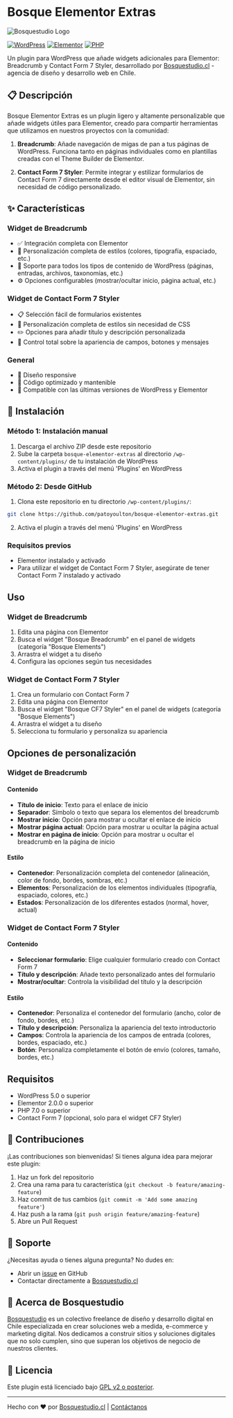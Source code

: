 # Bosque Elementor Extras

![Bosquestudio Logo](https://bosquestudio.cl/wp-content/uploads/2022/03/logo-bosquestudio-negro.svg)

[![WordPress](https://img.shields.io/badge/WordPress-5.0%2B-blue.svg)](https://wordpress.org/)
[![Elementor](https://img.shields.io/badge/Elementor-2.0%2B-red.svg)](https://elementor.com/)
[![PHP](https://img.shields.io/badge/PHP-7.0%2B-purple.svg)](https://www.php.net/)

Un plugin para WordPress que añade widgets adicionales para Elementor: Breadcrumb y Contact Form 7 Styler, desarrollado por [Bosquestudio.cl](https://bosquestudio.cl) - agencia de diseño y desarrollo web en Chile.

## 📋 Descripción

Bosque Elementor Extras es un plugin ligero y altamente personalizable que añade widgets útiles para Elementor, creado para compartir herramientas que utilizamos en nuestros proyectos con la comunidad:

1. **Breadcrumb**: Añade navegación de migas de pan a tus páginas de WordPress. Funciona tanto en páginas individuales como en plantillas creadas con el Theme Builder de Elementor.

2. **Contact Form 7 Styler**: Permite integrar y estilizar formularios de Contact Form 7 directamente desde el editor visual de Elementor, sin necesidad de código personalizado.

## ✨ Características

### Widget de Breadcrumb
- ✅ Integración completa con Elementor
- 🎨 Personalización completa de estilos (colores, tipografía, espaciado, etc.)
- 🔄 Soporte para todos los tipos de contenido de WordPress (páginas, entradas, archivos, taxonomías, etc.)
- ⚙️ Opciones configurables (mostrar/ocultar inicio, página actual, etc.)

### Widget de Contact Form 7 Styler
- 📋 Selección fácil de formularios existentes
- 🎨 Personalización completa de estilos sin necesidad de CSS
- ✏️ Opciones para añadir título y descripción personalizada
- 🔧 Control total sobre la apariencia de campos, botones y mensajes

### General
- 📱 Diseño responsive
- 🚀 Código optimizado y mantenible
- 🔄 Compatible con las últimas versiones de WordPress y Elementor

## 🔧 Instalación

### Método 1: Instalación manual
1. Descarga el archivo ZIP desde este repositorio
2. Sube la carpeta `bosque-elementor-extras` al directorio `/wp-content/plugins/` de tu instalación de WordPress
3. Activa el plugin a través del menú 'Plugins' en WordPress

### Método 2: Desde GitHub
1. Clona este repositorio en tu directorio `/wp-content/plugins/`:
```bash
git clone https://github.com/patoyoulton/bosque-elementor-extras.git
```
2. Activa el plugin a través del menú 'Plugins' en WordPress

### Requisitos previos
- Elementor instalado y activado
- Para utilizar el widget de Contact Form 7 Styler, asegúrate de tener Contact Form 7 instalado y activado

## Uso

### Widget de Breadcrumb
1. Edita una página con Elementor
2. Busca el widget "Bosque Breadcrumb" en el panel de widgets (categoría "Bosque Elements")
3. Arrastra el widget a tu diseño
4. Configura las opciones según tus necesidades

### Widget de Contact Form 7 Styler
1. Crea un formulario con Contact Form 7
2. Edita una página con Elementor
3. Busca el widget "Bosque CF7 Styler" en el panel de widgets (categoría "Bosque Elements")
4. Arrastra el widget a tu diseño
5. Selecciona tu formulario y personaliza su apariencia

## Opciones de personalización

### Widget de Breadcrumb

#### Contenido
- **Título de inicio**: Texto para el enlace de inicio
- **Separador**: Símbolo o texto que separa los elementos del breadcrumb
- **Mostrar inicio**: Opción para mostrar u ocultar el enlace de inicio
- **Mostrar página actual**: Opción para mostrar u ocultar la página actual
- **Mostrar en página de inicio**: Opción para mostrar u ocultar el breadcrumb en la página de inicio

#### Estilo
- **Contenedor**: Personalización completa del contenedor (alineación, color de fondo, bordes, sombras, etc.)
- **Elementos**: Personalización de los elementos individuales (tipografía, espaciado, colores, etc.)
- **Estados**: Personalización de los diferentes estados (normal, hover, actual)

### Widget de Contact Form 7 Styler

#### Contenido
- **Seleccionar formulario**: Elige cualquier formulario creado con Contact Form 7
- **Título y descripción**: Añade texto personalizado antes del formulario
- **Mostrar/ocultar**: Controla la visibilidad del título y la descripción

#### Estilo
- **Contenedor**: Personaliza el contenedor del formulario (ancho, color de fondo, bordes, etc.)
- **Título y descripción**: Personaliza la apariencia del texto introductorio
- **Campos**: Controla la apariencia de los campos de entrada (colores, bordes, espaciado, etc.)
- **Botón**: Personaliza completamente el botón de envío (colores, tamaño, bordes, etc.)

## Requisitos

- WordPress 5.0 o superior
- Elementor 2.0.0 o superior
- PHP 7.0 o superior
- Contact Form 7 (opcional, solo para el widget CF7 Styler)

## 🤝 Contribuciones

¡Las contribuciones son bienvenidas! Si tienes alguna idea para mejorar este plugin:

1. Haz un fork del repositorio
2. Crea una rama para tu característica (`git checkout -b feature/amazing-feature`)
3. Haz commit de tus cambios (`git commit -m 'Add some amazing feature'`)
4. Haz push a la rama (`git push origin feature/amazing-feature`)
5. Abre un Pull Request

## 🛟 Soporte

¿Necesitas ayuda o tienes alguna pregunta? No dudes en:
- Abrir un [issue](https://github.com/patoyoulton/bosque-elementor-extras/issues) en GitHub
- Contactar directamente a [Bosquestudio.cl](https://bosquestudio.cl)

## 👥 Acerca de Bosquestudio

[Bosquestudio](https://bosquestudio.cl) es un colectivo freelance de diseño y desarrollo digital en Chile especializada en crear soluciones web a medida, e-commerce y marketing digital. Nos dedicamos a construir sitios y soluciones digitales que no solo cumplen, sino que superan los objetivos de negocio de nuestros clientes.

## 📄 Licencia

Este plugin está licenciado bajo [GPL v2 o posterior](LICENSE).

---

Hecho con ❤️ por [Bosquestudio.cl](https://bosquestudio.cl) | [Contáctanos](https://bosquestudio.cl/contacto/)
